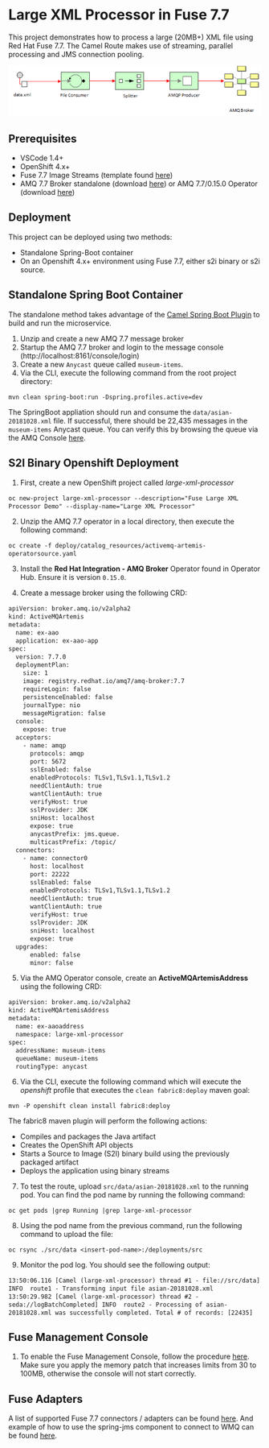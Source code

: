 Large XML Processor in Fuse 7.7
====================================

This project demonstrates how to process a large (20MB+) XML file using Red Hat Fuse 7.7.  The Camel Route makes use of streaming, parallel processing and JMS connection pooling.

![](images/diagram.png "Large XML Processor Flow")

## Prerequisites

- VSCode 1.4+
- OpenShift 4.x+
- Fuse 7.7 Image Streams (template found [here](https://raw.githubusercontent.com/jboss-fuse/application-templates/master/fis-image-streams.json))
- AMQ 7.7 Broker standalone (download [here](https://access.redhat.com/jbossnetwork/restricted/softwareDownload.html?softwareId=84211)) or AMQ 7.7/0.15.0 Operator (download [here](https://access.redhat.com/jbossnetwork/restricted/softwareDownload.html?softwareId=84161))

## Deployment

This project can be deployed using two methods:

* Standalone Spring-Boot container
* On an Openshift 4.x+ environment using Fuse 7.7, either s2i binary or s2i source.

## Standalone Spring Boot Container

The standalone method takes advantage of the [Camel Spring Boot Plugin](http://camel.apache.org/spring-boot.html) to build and run the microservice.

1. Unzip and create a new AMQ 7.7 message broker
2. Startup the AMQ 7.7 broker and login to the message console (http://localhost:8161/console/login)
3. Create a new `Anycast` queue called `museum-items`.
4. Via the CLI, execute the following command from the root project directory:

```
mvn clean spring-boot:run -Dspring.profiles.active=dev
```

The SpringBoot appliation should run and consume the `data/asian-20181028.xml` file.  If successful, there should be 22,435 messages in the `museum-items` Anycast queue.  You can verify this by browsing the queue via the AMQ Console [here](http://localhost:8161/console/login).

## S2I Binary Openshift Deployment

1. First, create a new OpenShift project called *large-xml-processor*

```
oc new-project large-xml-processor --description="Fuse Large XML Processor Demo" --display-name="Large XML Processor"
```

2. Unzip the AMQ 7.7 operator in a local directory, then execute the following command:

```
oc create -f deploy/catalog_resources/activemq-artemis-operatorsource.yaml
```

3. Install the **Red Hat Integration - AMQ Broker** Operator found in Operator Hub.  Ensure it is version `0.15.0`.

4. Create a message broker using the following CRD:

```
apiVersion: broker.amq.io/v2alpha2
kind: ActiveMQArtemis
metadata:
  name: ex-aao
  application: ex-aao-app
spec:
  version: 7.7.0
  deploymentPlan:
    size: 1
    image: registry.redhat.io/amq7/amq-broker:7.7
    requireLogin: false
    persistenceEnabled: false
    journalType: nio
    messageMigration: false
  console:
    expose: true
  acceptors:
    - name: amqp
      protocols: amqp
      port: 5672
      sslEnabled: false
      enabledProtocols: TLSv1,TLSv1.1,TLSv1.2
      needClientAuth: true
      wantClientAuth: true
      verifyHost: true
      sslProvider: JDK
      sniHost: localhost
      expose: true
      anycastPrefix: jms.queue.
      multicastPrefix: /topic/
  connectors:
    - name: connector0
      host: localhost
      port: 22222
      sslEnabled: false
      enabledProtocols: TLSv1,TLSv1.1,TLSv1.2
      needClientAuth: true
      wantClientAuth: true
      verifyHost: true
      sslProvider: JDK
      sniHost: localhost
      expose: true
  upgrades:
      enabled: false
      minor: false
```

5. Via the AMQ Operator console, create an **ActiveMQArtemisAddress** using the following CRD:

```
apiVersion: broker.amq.io/v2alpha2
kind: ActiveMQArtemisAddress
metadata:
  name: ex-aaoaddress
  namespace: large-xml-processor
spec:
  addressName: museum-items
  queueName: museum-items
  routingType: anycast
  ```

6. Via the CLI, execute the following command which will execute the *openshift* profile that executes the `clean fabric8:deploy` maven goal:

```
mvn -P openshift clean install fabric8:deploy
```

The fabric8 maven plugin will perform the following actions:

* Compiles and packages the Java artifact
* Creates the OpenShift API objects
* Starts a Source to Image (S2I) binary build using the previously packaged artifact
* Deploys the application using binary streams

7. To test the route, upload `src/data/asian-20181028.xml` to the running pod.  You can find the pod name by running the following command:

```
oc get pods |grep Running |grep large-xml-processor
```

8. Using the pod name from the previous command, run the following command to upload the file:

```
oc rsync ./src/data <insert-pod-name>:/deployments/src
```

9. Monitor the pod log.  You should see the following output:

```
13:50:06.116 [Camel (large-xml-processor) thread #1 - file://src/data] INFO  route1 - Transforming input file asian-20181028.xml
13:50:29.982 [Camel (large-xml-processor) thread #2 - seda://logBatchCompleted] INFO  route2 - Processing of asian-20181028.xml was successfully completed. Total # of records: [22435]
```

## Fuse Management Console

1. To enable the Fuse Management Console, follow the procedure [here](https://access.redhat.com/documentation/en-us/red_hat_fuse/7.7/html-single/managing_fuse/index#fuse-console-setup-openshift4).  Make sure you apply the memory patch that increases limits from 30 to 100MB, otherwise the console will not start correctly.

## Fuse Adapters

A list of supported Fuse 7.7 connectors / adapters can be found [here](https://camel.apache.org/components/latest/).  And example of how to use the spring-jms component to connect to WMQ can be found [here](https://github.com/sigreen/wmq-amq-bridge).
